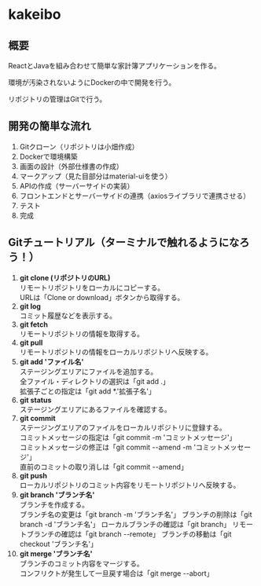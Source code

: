 # kakeibo

## 概要
ReactとJavaを組み合わせて簡単な家計簿アプリケーションを作る。

環境が汚染されないようにDockerの中で開発を行う。

リポジトリの管理はGitで行う。

## 開発の簡単な流れ
1. Gitクローン（リポジトリは小畑作成）
1. Dockerで環境構築
1. 画面の設計（外部仕様書の作成）
1. マークアップ（見た目部分はmaterial-uiを使う）
1. APIの作成（サーバーサイドの実装）
1. フロントエンドとサーバーサイドの連携（axiosライブラリで連携させる）
1. テスト
1. 完成


## Gitチュートリアル（ターミナルで触れるようになろう！）
1. **git clone (リポジトリのURL)**  
  リモートリポジトリをローカルにコピーする。  
  URLは「Clone or download」ボタンから取得する。
1. **git log**  
  コミット履歴などを表示する。
1. **git fetch**  
  リモートリポジトリの情報を取得する。
1. **git pull**  
  リモートリポジトリの情報をローカルリポジトリへ反映する。
1. **git add 'ファイル名'**  
  ステージングエリアにファイルを追加する。  
  全ファイル・ディレクトリの選択は「git add .」  
  拡張子ごとの指定は「git add *.'拡張子名'」
1. **git status**  
  ステージングエリアにあるファイルを確認する。
1. **git commit**  
  ステージングエリアのファイルをローカルリポジトリに登録する。  
  コミットメッセージの指定は「git commit -m 'コミットメッセージ'」  
  コミットメッセージの修正は「git commit --amend -m 'コミットメッセージ'」  
  直前のコミットの取り消しは「git commit --amend」
1. **git push**  
  ローカルリポジトリのコミット内容をリモートリポジトリへ反映する。
1. **git branch 'ブランチ名'**  
  ブランチを作成する。  
  ブランチ名の変更は「git branch -m 'ブランチ名'」 
  ブランチの削除は「git branch -d 'ブランチ名'」
  ローカルブランチの確認は「git branch」
  リモートブランチの確認は「git branch --remote」
  ブランチの移動は「git checkout 'ブランチ名'」
1. **git merge 'ブランチ名'**  
  ブランチのコミット内容をマージする。  
  コンフリクトが発生して一旦戻す場合は「git merge --abort」
